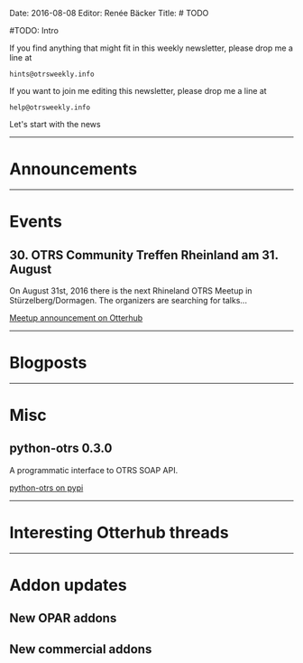 Date: 2016-08-08
Editor: Renée Bäcker
Title: # TODO


#TODO: Intro

If you find anything that
might fit in this weekly newsletter, please drop me a line at

`hints@otrsweekly.info`

If you want to join me editing this newsletter, please drop me a line at

`help@otrsweekly.info`

Let's start with the news

<hr>

# Announcements

<hr>

# Events

## 30. OTRS Community Treffen Rheinland am 31. August

On August 31st, 2016 there is the next Rhineland OTRS Meetup in Stürzelberg/Dormagen. The organizers
are searching for talks...

[Meetup announcement on Otterhub](http://forums.otterhub.org/viewtopic.php?f=34&t=33048)

<hr>

# Blogposts

<hr>

# Misc

## python-otrs 0.3.0

A programmatic interface to OTRS SOAP API.

[python-otrs on pypi](https://pypi.python.org/pypi/python-otrs/0.3.0)


<hr>

# Interesting Otterhub threads

<hr>

# Addon updates

## New OPAR addons

## New commercial addons
